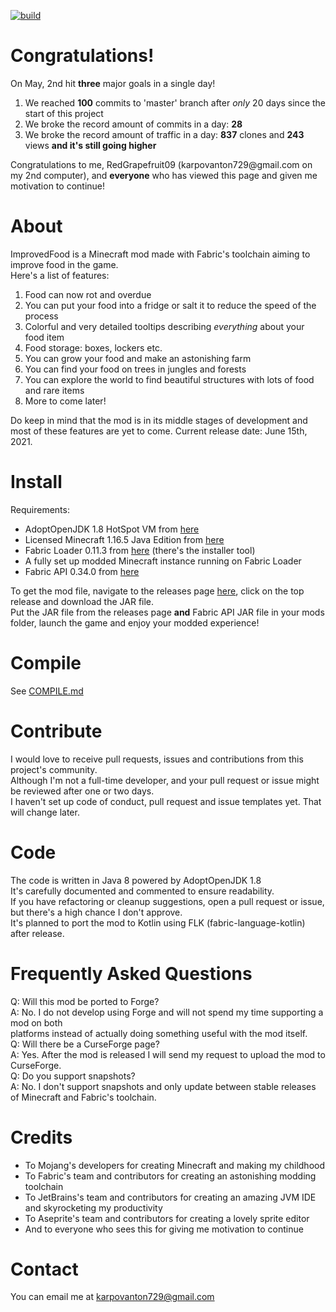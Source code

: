 [![build](https://github.com/RedGrapefruit09/ImprovedFood/actions/workflows/build.yml/badge.svg)](https://github.com/RedGrapefruit09/ImprovedFood/actions/workflows/build.yml)

# Congratulations!

On May, 2nd hit <b>three</b> major goals in a single day!
<ol>
<li>We reached <b>100</b> commits to 'master' branch after <i>only</i> 20 days since the start of this project</li>
<li>We broke the record amount of commits in a day: <b>28</b></li>
<li>We broke the record amount of traffic in a day: <b>837</b> clones and <b>243</b> views <b>and it's still going higher</b></li>
</ol>
Congratulations to me, RedGrapefruit09 (karpovanton729@gmail.com on my 2nd computer), and <b>everyone</b> who has viewed this page and given me motivation to continue!

# About

ImprovedFood is a Minecraft mod made with Fabric's toolchain aiming to improve food in the game.  
Here's a list of features:
<ol>
<li>Food can now rot and overdue</li>
<li>You can put your food into a fridge or salt it to reduce the speed of the process</li>
<li>Colorful and very detailed tooltips describing <i>everything</i> about your food item</li>
<li>Food storage: boxes, lockers etc.</li>
<li>You can grow your food and make an astonishing farm</li>
<li>You can find your food on trees in jungles and forests</li>
<li>You can explore the world to find beautiful structures with lots of food and rare items</li>
<li>More to come later!</li>
</ol>
Do keep in mind that the mod is in its middle stages of development and most of these features are yet to come.  
Current release date: June 15th, 2021.

# Install

Requirements:
<ul>
<li>AdoptOpenJDK 1.8 HotSpot VM from <a href="https://adoptopenjdk.net/?variant=openjdk8&jvmVariant=hotspot">here</a></li>
<li>Licensed Minecraft 1.16.5 Java Edition from <a href="https://www.minecraft.net/en-us/">here</a></li>
<li>Fabric Loader 0.11.3 from <a href="https://fabricmc.net/use/">here</a> (there's the installer tool)</li>
<li>A fully set up modded Minecraft instance running on Fabric Loader</li>
<li>Fabric API 0.34.0 from <a href="https://www.curseforge.com/minecraft/mc-mods/fabric-api/files">here</a></li>
</ul>

To get the mod file, navigate to the releases page [here](https://github.com/RedGrapefruit09/ImprovedFood/releases),
click on the top release and download the JAR file.  
Put the JAR file from the releases page <b>and</b> Fabric API JAR file in your mods folder, launch the game and enjoy
your modded experience!

# Compile

See [COMPILE.md](https://github.com/RedGrapefruit09/ImprovedFood/blob/master/COMPILE.md)

# Contribute

I would love to receive pull requests, issues and contributions from this project's community.  
Although I'm not a full-time developer, and your pull request or issue might be reviewed after one or two days.  
I haven't set up code of conduct, pull request and issue templates yet. That will change later.

# Code

The code is written in Java 8 powered by AdoptOpenJDK 1.8  
It's carefully documented and commented to ensure readability.  
If you have refactoring or cleanup suggestions, open a pull request or issue, but there's a high chance I don't
approve.  
It's planned to port the mod to Kotlin using FLK (fabric-language-kotlin) after release.

# Frequently Asked Questions

Q: Will this mod be ported to Forge?  
A: No. I do not develop using Forge and will not spend my time supporting a mod on both  
platforms instead of actually doing something useful with the mod itself.  
Q: Will there be a CurseForge page?  
A: Yes. After the mod is released I will send my request to upload the mod to CurseForge.  
Q: Do you support snapshots?  
A: No. I don't support snapshots and only update between stable releases of Minecraft and Fabric's toolchain.

# Credits

<ul>
<li>To Mojang's developers for creating Minecraft and making my childhood</li>
<li>To Fabric's team and contributors for creating an astonishing modding toolchain</li>
<li>To JetBrains's team and contributors for creating an amazing JVM IDE and skyrocketing my productivity</li>
<li>To Aseprite's team and contributors for creating a lovely sprite editor</li>
<li>And to everyone who sees this for giving me motivation to continue</li>
</ul>

# Contact

You can email me at karpovanton729@gmail.com